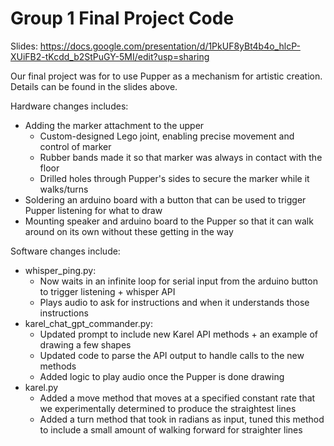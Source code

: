 # Group 1 Final Project Code

Slides: https://docs.google.com/presentation/d/1PkUF8yBt4b4o_hlcP-XUiFB2-tKcdd_b2StPuGY-5MI/edit?usp=sharing

Our final project was for to use Pupper as a mechanism for artistic creation. Details can be found in the slides above.

Hardware changes includes:
- Adding the marker attachment to the upper
  - Custom-designed Lego joint, enabling precise movement and control of marker
  - Rubber bands made it so that marker was always in contact with the floor
  - Drilled holes through Pupper's sides to secure the marker while it walks/turns
- Soldering an arduino board with a button that can be used to trigger Pupper listening for what to draw
- Mounting speaker and arduino board to the Pupper so that it can walk around on its own without these getting in the way

Software changes include:
- whisper_ping.py:
  - Now waits in an infinite loop for serial input from the arduino button to trigger listening + whisper API
  - Plays audio to ask for instructions and when it understands those instructions
- karel_chat_gpt_commander.py:
  - Updated prompt to include new Karel API methods + an example of drawing a few shapes
  - Updated code to parse the API output to handle calls to the new methods
  - Added logic to play audio once the Pupper is done drawing
- karel.py
  - Added a move method that moves at a specified constant rate that we experimentally determined to produce the straightest lines
  - Added a turn method that took in radians as input, tuned this method to include a small amount of walking forward for straighter lines

 
  
 


